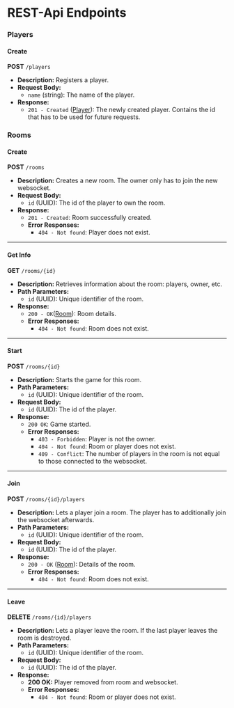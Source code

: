 # REST-Api Endpoints
### Players
#### Create
**POST** `/players`
- **Description:** Registers a player.  
- **Request Body:**
  - `name` (string): The name of the player. 
- **Response:**
  - `201 - Created` ([Player](models.md#Player)): The newly created player. Contains the id that has to be used for future requests.
### Rooms
#### Create
**POST** `/rooms`
- **Description:** Creates a new room. The owner only has to join the new websocket.
- **Request Body:** 
  - `id` (UUID): The id of the player to own the room.  
- **Response:**
  - `201 - Created`: Room successfully created.
  - **Error Responses:**
    -  `404 - Not found`: Player does not exist.
---
#### Get Info
**GET** `/rooms/{id}`

- **Description:** Retrieves information about the room: players, owner, etc.
- **Path Parameters:**
  - `id` (UUID): Unique identifier of the room.
- **Response:**
  - `200 - OK`([Room](models.md#Room)): Room details.
  - **Error Responses:** 
    - `404 - Not found`: Room does not exist.
---
#### Start
**POST** `/rooms/{id}`
- **Description:** Starts the game for this room. 
- **Path Parameters:**
  - `id` (UUID): Unique identifier of the room.
- **Request Body:**
  - `id` (UUID): The id of the player. 
- **Response:**
  - `200 OK`: Game started.
  - **Error Responses:** 
    - `403 - Forbidden`: Player is not the owner. 
    - `404 - Not found`: Room or player does not exist.
    - `409 - Conflict`: The number of players in the room is not equal to those connected to the websocket.
---
#### Join
**POST** `/rooms/{id}/players`
- **Description:** Lets a player join a room. The player has to additionally join the websocket afterwards. 
- **Path Parameters:**
  - `id` (UUID): Unique identifier of the room.
- **Request Body:**
  - `id` (UUID): The id of the player. 
- **Response:**
  - `200 - OK` ([Room](models.md#Room)): Details of the room.
  - **Error Responses:** 
    - `404 - Not found`: Room does not exist.

---
#### Leave
**DELETE** `/rooms/{id}/players`

- **Description:** Lets a player leave the room. If the last player leaves the room is destroyed. 
- **Path Parameters:**
  - `id` (UUID): Unique identifier of the room.
- **Request Body:**
  - `id` (UUID): The id of the player. 
- **Response:**
  - **200 OK:** Player removed from room and websocket.
  - **Error Responses:** 
    - `404 - Not found`: Room or player does not exist. 

